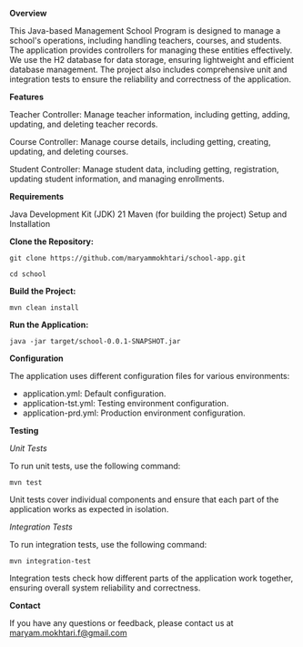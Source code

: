 
**Overview**

This Java-based Management School Program is designed to manage a school's operations,
including handling teachers, courses, and students. The application provides controllers
for managing these entities effectively. We use the H2 database for data storage, ensuring 
lightweight and efficient database management. The project also includes comprehensive
unit and integration tests to ensure the reliability and correctness of the application.

**Features**

Teacher Controller: Manage teacher information, including getting, adding, updating, and deleting teacher records.

Course Controller: Manage course details, including getting, creating, updating, and deleting courses.

Student Controller: Manage student data, including getting, registration, updating student information, and managing enrollments.

**Requirements**

Java Development Kit (JDK) 21 
Maven (for building the project)
Setup and Installation

**Clone the Repository:**


`git clone https://github.com/maryammokhtari/school-app.git`

`cd school`


**Build the Project:**

`mvn clean install`

**Run the Application:**

`java -jar target/school-0.0.1-SNAPSHOT.jar`

**Configuration**

The application uses different configuration files for various environments:

* application.yml: Default configuration.
* application-tst.yml: Testing environment configuration.
* application-prd.yml: Production environment configuration.

**Testing**

_Unit Tests_
 
To run unit tests, use the following command:


`mvn test`

Unit tests cover individual components and ensure that each part of the application works as
expected in isolation.

_Integration Tests_

To run integration tests, use the following command:

`mvn integration-test`

Integration tests check how different parts of the application work together,
ensuring overall system reliability and correctness.


**Contact**

If you have any questions or feedback, please contact us at maryam.mokhtari.f@gmail.com





